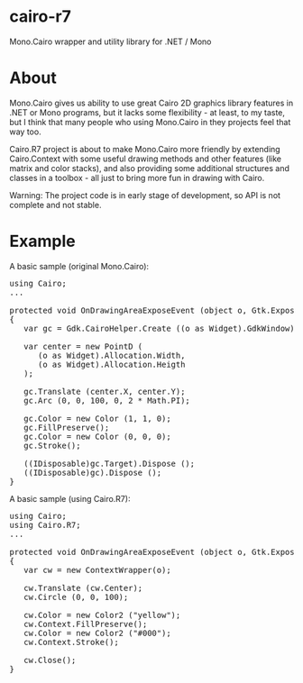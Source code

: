 cairo-r7
========

Mono.Cairo wrapper and utility library for .NET / Mono

About
=====

Mono.Cairo gives us ability to use great Cairo 2D graphics library features in .NET or Mono programs, 
but it lacks some flexibility - at least, to my taste, but I think that many people who using Mono.Cairo 
in they projects feel that way too.

Cairo.R7 project is about to make Mono.Cairo more friendly by extending Cairo.Context with some useful 
drawing methods and other features (like matrix and color stacks), and also providing some additional 
structures and classes in a toolbox - all just to bring more fun in drawing with Cairo.

Warning: The project code is in early stage of development, so API is not complete and not stable. 

Example
=======

A basic sample (original Mono.Cairo): 

<pre>using Cairo;
...

protected void OnDrawingAreaExposeEvent (object o, Gtk.ExposeEventArgs args)
{
   var gc = Gdk.CairoHelper.Create ((o as Widget).GdkWindow);
   
   var center = new PointD ( 
      (o as Widget).Allocation.Width,
      (o as Widget).Allocation.Heigth
   ); 
    
   gc.Translate (center.X, center.Y);
   gc.Arc (0, 0, 100, 0, 2 * Math.PI);

   gc.Color = new Color (1, 1, 0);
   gc.FillPreserve();
   gc.Color = new Color (0, 0, 0);
   gc.Stroke();

   ((IDisposable)gc.Target).Dispose ();
   ((IDisposable)gc).Dispose ();
}</pre>

A basic sample (using Cairo.R7): 

<pre>using Cairo;
using Cairo.R7;
...

protected void OnDrawingAreaExposeEvent (object o, Gtk.ExposeEventArgs args)
{
   var cw = new ContextWrapper(o);
   
   cw.Translate (cw.Center);
   cw.Circle (0, 0, 100);
    
   cw.Color = new Color2 ("yellow");
   cw.Context.FillPreserve();
   cw.Color = new Color2 ("#000");
   cw.Context.Stroke();

   cw.Close();
}</pre>
